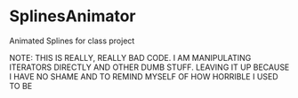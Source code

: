 SplinesAnimator
===============

Animated Splines for class project


NOTE: THIS IS REALLY, REALLY BAD CODE. I AM MANIPULATING ITERATORS DIRECTLY AND OTHER DUMB STUFF. 
LEAVING IT UP BECAUSE I HAVE NO SHAME AND TO REMIND MYSELF OF HOW HORRIBLE I USED TO BE
